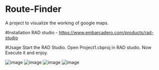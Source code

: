 # Route-Finder

A project to visualize the working of google maps.

#Installation
RAD studio - https://www.embarcadero.com/products/rad-studio

#Usage
Start the RAD Studio.
Open Project1.cbproj in RAD studio.
Now Execute it and enjoy.

![image](https://github.com/Priya-0404/Route-Finder/assets/170869802/a5c72da6-4121-4872-ace3-519bf16347a9)
![image](https://github.com/Priya-0404/Route-Finder/assets/170869802/1fb5170f-ab06-4c86-afbd-71f873759838)
![image](https://github.com/Priya-0404/Route-Finder/assets/170869802/9a28bbe3-bc06-44b8-9d68-999ff1f019c1)
![image](https://github.com/Priya-0404/Route-Finder/assets/170869802/45eea3f3-4696-4a00-970c-3a65daaf8e7e)
